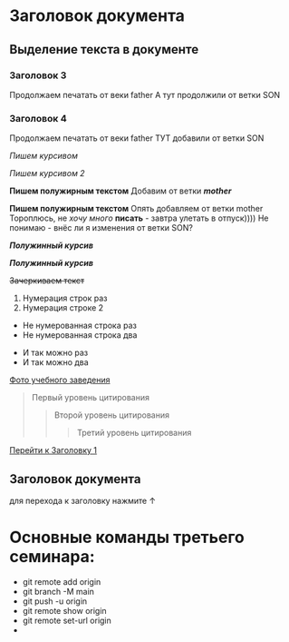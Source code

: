 # Заголовок документа

## Выделение текста в документе

### Заголовок 3 
Продолжаем печатать от веки father А тут продолжили от ветки SON

### Заголовок 4
Продолжаем печатать от веки father ТУТ добавили от ветки SON


*Пишем курсивом*

_Пишем курсивом 2_


**Пишем полужирным текстом**
Добавим от ветки __*mother*__

__Пишем полужирным текстом__
Опять добавляем от ветки mother
Тороплюсь, не *хочу много* __писать__ - завтра улетать в отпуск))))
Не понимаю - внёс ли я изменения от ветки SON?


***Полужинный курсив***

___Полужинный курсив___

~~Зачеркиваем текст~~

1. Нумерация строк раз
2. Нумерация строке 2

* Не нумерованная строка раз
* Не нумерованная строка два
- И так можно раз
- И так можно два

[Фото учебного заведения](https://abiturient.tpu.ru/uploads/bfef4e4f636cb22cf6f4c298dabb8667.jpg)

>Первый уровень цитирования
>>Второй уровень цитирования
>>>Третий уровень цитирования

[Перейти к Заголовку 1](#title1)

## <a id="title1">Заголовок документа</a>
для перехода к заголовку нажмите &uarr;

# Основные команды третьего семинара:
- git remote add origin
- git branch -M main 
- git push -u origin
- git remote show origin
- git remote set-url origin
- 